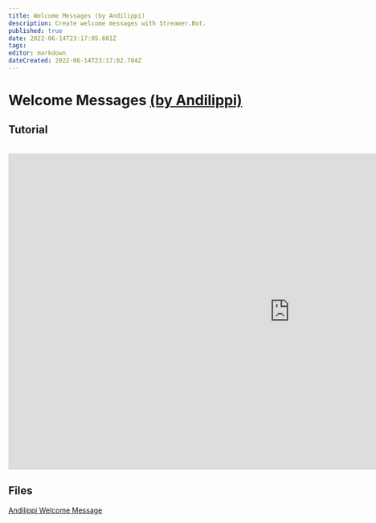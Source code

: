 ```yaml
---
title: Welcome Messages (by Andilippi)
description: Create welcome messages with Streamer.Bot.
published: true
date: 2022-06-14T23:17:05.601Z
tags: 
editor: markdown
dateCreated: 2022-06-14T23:17:02.784Z
---
```


# Welcome Messages [(by Andilippi)](https://www.twitch.tv/andilippi)
## Tutorial
<br>
<iframe width="1120" height="630" src="https://www.youtube.com/embed/ByBnM7_lh6A" title="YouTube video player" frameborder="0" allow="accelerometer; autoplay; clipboard-write; encrypted-media; gyroscope; picture-in-picture" allowfullscreen></iframe>

## Files
[Andilippi Welcome Message](https://cdn.discordapp.com/attachments/878288822620782612/879757058189176942/Andilippi_Welcome_Message.zip)
